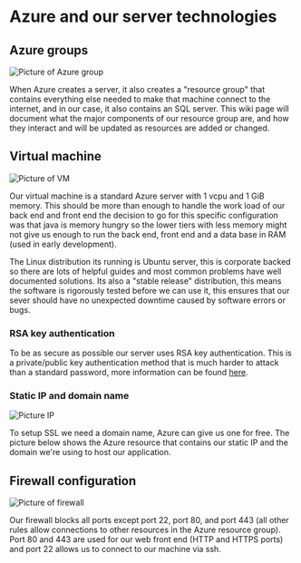 # Azure and our server technologies

## Azure groups

![Picture of Azure group](https://github.com/jrykns/not-a-virus-map/assets/55873910/be3f6a06-dda4-46bd-915c-dc58dc5d1b93)

When Azure creates a server, it also creates a "resource group" that contains everything else needed to make that machine connect to the internet, and in our case, it also contains an SQL server. This wiki page will document what the major components of our resource group are, and how they interact and will be updated as resources are added or changed.

## Virtual machine

![Picture of VM](https://github.com/jrykns/not-a-virus-map/assets/55873910/bb4bfb7b-8385-4b59-a551-e02f817b2851)

Our virtual machine is a standard Azure server with 1 vcpu and 1 GiB memory. This should be more than enough to handle the work load of our back end and front end the decision to go for this specific configuration was that java is memory hungry so the lower tiers with less memory might not give us enough to run the back end, front end and a data base in RAM (used in early development).

The Linux distribution its running is Ubuntu server, this is corporate backed so there are lots of helpful guides and most common problems have well documented solutions. Its also a "stable release" distribution, this means the software is rigorously tested before we can use it, this ensures that our sever should have no unexpected downtime caused by software errors or bugs.

### RSA key authentication

To be as secure as possible our server uses RSA key authentication. This is a private/public key authentication method that is much harder to attack than a standard password, more information can be found [here](https://wiki.archlinux.org/title/SSH_keys).

### Static IP and domain name

![Picture IP](https://github.com/jrykns/not-a-virus-map/assets/55873910/d2d7477f-7a90-4028-8703-d16f6bdb04db)

To setup SSL we need a domain name, Azure can give us one for free. The picture below shows the Azure resource that contains our static IP and the domain we're using to host our application.

## Firewall configuration

![Picture of firewall](https://github.com/jrykns/not-a-virus-map/assets/55873910/a3151b7f-49d3-4d05-8029-0485de1a222d)

Our firewall blocks all ports except port 22, port 80, and port 443 (all other rules allow connections to other resources in the Azure resource group). Port 80 and 443 are used for our web front end (HTTP and HTTPS ports) and port 22 allows us to connect to our machine via ssh.
